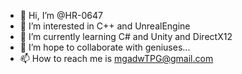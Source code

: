 - 👋 Hi, I’m @HR-0647
- 👀 I’m interested in C++ and UnrealEngine
- 🌱 I’m currently learning C# and Unity and DirectX12
- 💞️ I’m hope to collaborate with geniuses...
- 📫 How to reach me is mgadwTPG@gmail.com

<!---
HR-0647/HR-0647 is a ✨ special ✨ repository because its `README.md` (this file) appears on your GitHub profile.
You can click the Preview link to take a look at your changes.
--->
